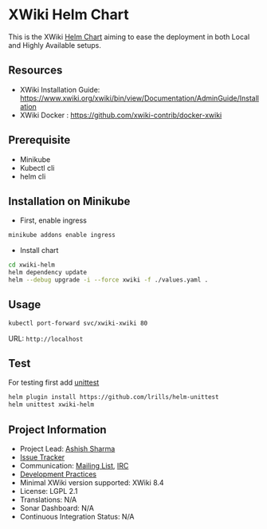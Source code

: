 # XWiki Helm Chart

This is the XWiki [Helm Chart](https://helm.sh/) aiming to ease the deployment in both Local and Highly Available setups.  


## Resources

* XWiki Installation Guide: https://www.xwiki.org/xwiki/bin/view/Documentation/AdminGuide/Installation
* XWiki Docker : https://github.com/xwiki-contrib/docker-xwiki


## Prerequisite

* Minikube
* Kubectl cli
* helm cli

## Installation on Minikube

* First, enable ingress

```bash
minikube addons enable ingress
```

* Install chart

```bash
cd xwiki-helm
helm dependency update
helm --debug upgrade -i --force xwiki -f ./values.yaml .
```

## Usage

```bash
kubectl port-forward svc/xwiki-xwiki 80
```
URL: `http://localhost`

## Test

For testing first add [unittest](https://github.com/lrills/helm-unittest#install)
```bash
helm plugin install https://github.com/lrills/helm-unittest
helm unittest xwiki-helm
```

## Project Information

* Project Lead: [Ashish Sharma](https://www.xwiki.org/xwiki/bin/view/XWiki/ashish932)
* [Issue Tracker](http://jira.xwiki.org/browse/HELM)
* Communication: [Mailing List](http://dev.xwiki.org/xwiki/bin/view/Community/MailingLists), [IRC](http://dev.xwiki.org/xwiki/bin/view/Community/IRC)
* [Development Practices](http://dev.xwiki.org)
* Minimal XWiki version supported: XWiki 8.4
* License: LGPL 2.1
* Translations: N/A
* Sonar Dashboard: N/A
* Continuous Integration Status: N/A
